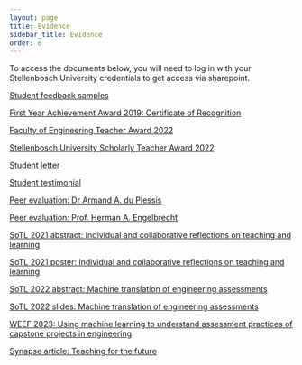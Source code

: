 ```yaml
---
layout: page
title: Evidence
sidebar_title: Evidence
order: 6
---
```


To access the documents below, you will need to log in with your Stellenbosch
University credentials to get access via sharepoint.

[Student feedback samples](https://stellenbosch-my.sharepoint.com/:b:/g/personal/kamperh_sun_ac_za/ERLHFFkmRD9EuRNTjlwaseoBk7eRa1c01CC3VrC0Qm3Wfg?e=hhl4XW)

[First Year Achievement Award 2019: Certificate of Recognition](https://stellenbosch-my.sharepoint.com/:b:/g/personal/kamperh_sun_ac_za/EdZyGmI-hyJCletLNB3IliQBaT1rdQJxR0tBSsD7PRY0vg?e=m8dvXu)

[Faculty of Engineering Teacher Award 2022](https://stellenbosch-my.sharepoint.com/:b:/g/personal/kamperh_sun_ac_za/Ed01H92SASRKjCQoxGgQzQEB-nB6HaweTGWVbuxY0Zmf7w?e=eUlhPy)

[Stellenbosch University Scholarly Teacher Award 2022](https://stellenbosch-my.sharepoint.com/:b:/g/personal/kamperh_sun_ac_za/EY9GfEnOIExNsCT_ZEio4FUBErRBWY-UIIqyegPFF3KdLg?e=QMOTb8)

[Student letter](https://stellenbosch-my.sharepoint.com/:b:/g/personal/kamperh_sun_ac_za/EYsjuCP5Im5GuH1BMwQgfwsB69Y7SdPlCyddNBGW6skK5g?e=IaAubN)

[Student testimonial](https://stellenbosch-my.sharepoint.com/:b:/g/personal/kamperh_sun_ac_za/EZ2bv2ouNqNLkAwo2-WegkABJJ6o0osd8zHyX2o85_bRyQ?e=LcwLVy)

[Peer evaluation: Dr Armand A. du Plessis](https://stellenbosch-my.sharepoint.com/:b:/g/personal/kamperh_sun_ac_za/EXjYObbinqtIiD8hIcM7RI8BR1E9EvKxEloAgmK1CYGsZA?e=p2xKiE)

[Peer evaluation: Prof. Herman A. Engelbrecht](https://stellenbosch-my.sharepoint.com/:b:/g/personal/kamperh_sun_ac_za/EV1Ux4dEn6FMuE1Dvo8mZQQBx37xObKU-YeAkTV5WQQyTg?e=92D1zk)

[SoTL 2021 abstract: Individual and collaborative reflections on teaching and learning](https://stellenbosch-my.sharepoint.com/:b:/g/personal/kamperh_sun_ac_za/EY9wrT91zutPqRbQl2Nzz7wBkZ6jA-4E0Pe8SK2df387pw?e=2VBPB3)

[SoTL 2021 poster: Individual and collaborative reflections on teaching and learning](https://stellenbosch-my.sharepoint.com/:b:/g/personal/kamperh_sun_ac_za/EcssIDAafBZDtDlVsfKnEGQBxcJ4moEBWqLLEzIFpYJeIw?e=OzvT4u)

[SoTL 2022 abstract: Machine translation of engineering assessments](https://stellenbosch-my.sharepoint.com/:b:/g/personal/kamperh_sun_ac_za/EVXgMM8weSxCo5wKpiRDnOoBj_hobHAylt8lJr9aTic1Fg?e=CPa5aJ)

[SoTL 2022 slides: Machine translation of engineering assessments](https://stellenbosch-my.sharepoint.com/:b:/g/personal/kamperh_sun_ac_za/EYmQfQnxcI1EkKo7BBpi4y8BmUm7AzZzRqw_pGtCh2xe0A?e=vlg7bf)

[WEEF 2023: Using machine learning to understand assessment practices of capstone projects in engineering](https://stellenbosch-my.sharepoint.com/:b:/g/personal/kamperh_sun_ac_za/Ees0jmh6R-pJiM0njVOJ_xMBDyD7Ln8VJe6-GcIbrJN-TQ?e=2BBTc0)

[Synapse article: Teaching for the future](https://stellenbosch-my.sharepoint.com/:b:/g/personal/kamperh_sun_ac_za/EdkR9jwqFC9Atu70vMKs0GAB1ud2JC0Nqm0zhTpIFnxkyA?e=1plhct)
